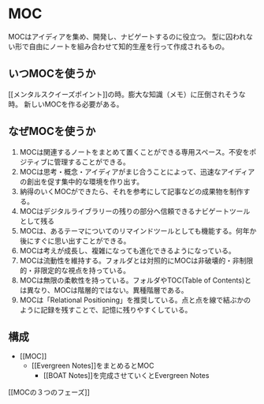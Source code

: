 # MOC

MOCはアイディアを集め、開発し、ナビゲートするのに役立つ。
型に囚われない形で自由にノートを組み合わせて知的生産を行って作成されるもの。

## いつMOCを使うか
[[メンタルスクイーズポイント]]の時。膨大な知識（メモ）に圧倒されそうな時。
新しいMOCを作る必要がある。

## なぜMOCを使うか

1. MOCは関連するノートをまとめて置くことができる専用スペース。不安をポジティブに管理することができる。
2. MOCは思考・概念・アイディアがまじ合うことによって、迅速なアイディアの創出を促す集中的な環境を作り出す。
3. 納得のいくMOCができたら、それを参考にして記事などの成果物を制作する。
4. MOCはデジタルライブラリーの残りの部分へ信頼できるナビゲートツールとして残る
5. MOCは、あるテーマについてのリマインドツールとしても機能する。何年か後にすぐに思い出すことができる。
6. MOCは考えが成長し、複雑になっても進化できるようになっている。
7. MOCは流動性を維持する。フォルダとは対照的にMOCは非破壊的・非制限的・非限定的な視点を持っている。
8. MOCは無限の柔軟性を持っている。フォルダやTOC(Table of Contents)とは異なり、MOCは階層的ではない。異種階層である。
9. MOCは「Relational Positioning」を推奨している。点と点を線で結ぶかのように記録を残すことで、記憶に残りやすくしている。

## 構成
- [[MOC]]
	- [[Evergreen Notes]]をまとめるとMOC
		- [[BOAT Notes]]を完成させていくとEvergreen Notes

[[MOCの３つのフェーズ]]